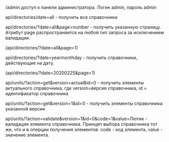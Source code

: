 /admin доступ к панели администратора. Логин admin, пароль admin

api/directories/date=all - получить все справочники

api/directories/?date=all&page=number - получить указанную страницу. Атрибут page распространяется на любой тип запроса за исключением валидации.

(api/directories/?date=all&page=1)


api/directories/?date=yearmonthday - получить справочники, действующие на дату.

(api/directories/?date=20200225&page=1)


api/units/?action=get&version=actual&id=0 - получить элементы актуального справочника, где version=версия справочника, id = идентификатор справочника


api/units/?action=get&version=1&id=0 - получить элементы справочника указанной версии


api/units/?action=validate&version=1&id=0&code=1&value=Лютик - валидация элемента справочника. Принцип выбора справочника тот же, что и в оперции получения элементов. code - код элемента, value - значение элемента.
